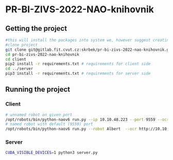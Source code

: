 # PR-BI-ZIVS-2022-NAO-knihovnik 

## Getting the project
```sh
#this will install the packages into system we, however suggest creating separate virtual enviroment for server and client
#clone project
git clone git@gitlab.fit.cvut.cz:skrbek/pr-bi-zivs-2022-nao-knihovnik.git
cd pr-bi-zivs-2022-nao-knihovnik
cd client
pip2 install -r requirements.txt # requirements for client side
cd ../server
pip3 install -r requirements.txt # requirements for server side
```
## Running the project

### Client
```sh
# unnamed robot on given port
/opt/robots/bin/python-naov6 run.py --ip 10.10.48.223 --port 9559 --ocr http://10.10.48.223:8080 --rec tcp://10.10.48.91:9999
# named robot with default (9559) port
/opt/robots/bin/python-naov6 run.py --robot Albert  --ocr http://10.10.48.223:8080 --rec tcp://10.10.48.91:9999
```

### Server
```sh
CUDA_VISIBLE_DEVICES=1 python3 server.py
```
